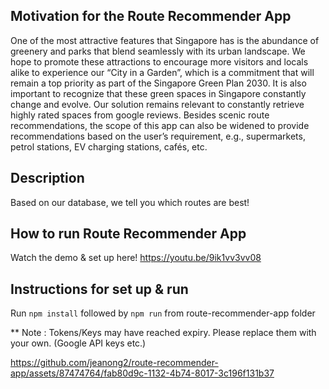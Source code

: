 ## Motivation for the Route Recommender App 
One of the most attractive features that Singapore has is the abundance of greenery and parks that blend seamlessly with its urban landscape. We hope to promote these attractions to encourage more visitors and locals alike to experience our “City in a Garden”, which is a commitment that will remain a top priority as part of the Singapore Green Plan 2030.
It is also important to recognize that these green spaces in Singapore constantly change and evolve. Our solution remains relevant to constantly retrieve highly rated spaces from google reviews.
Besides scenic route recommendations, the scope of this app can also be widened to provide recommendations based on the user’s requirement, e.g., supermarkets, petrol stations, EV charging stations, cafés, etc. 

## Description 
Based on our database, we tell you which routes are best!

## How to run Route Recommender App 
Watch the demo & set up here! https://youtu.be/9ik1vv3vv08

## Instructions for set up & run
Run `npm install` followed by `npm run` from route-recommender-app folder

** Note : Tokens/Keys may have reached expiry. Please replace them with your own. (Google API keys etc.) 


https://github.com/jeanong2/route-recommender-app/assets/87474764/fab80d9c-1132-4b74-8017-3c196f131b37







